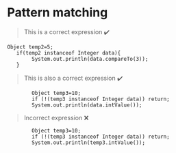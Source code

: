 # Pattern matching

> This is a correct expression :heavy_check_mark:

```
Object temp2=5;
   if(temp2 instanceof Integer data){
        System.out.println(data.compareTo(3));
   }

```
> This is also a correct expression :heavy_check_mark:
```
        Object temp3=10;
        if (!(temp3 instanceof Integer data)) return;
        System.out.println(data.intValue());
```


> Incorrect expression :x:
```
        Object temp3=10;
        if (!(temp3 instanceof Integer data)) return;
        System.out.println(temp3.intValue());
```